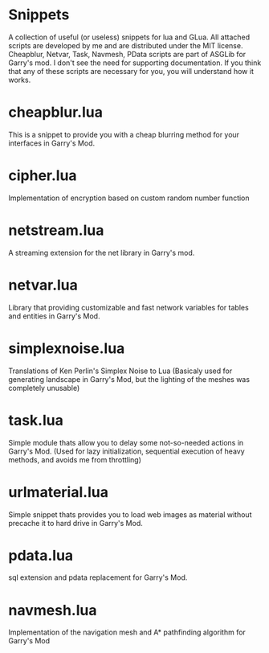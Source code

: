 # Snippets
A collection of useful (or useless) snippets for lua and GLua.
All attached scripts are developed by me and are distributed under the MIT license.
Cheapblur, Netvar, Task, Navmesh, PData scripts are part of ASGLib for Garry's mod.
I don't see the need for supporting documentation. If you think that any of these scripts are necessary for you, you will understand how it works.

# cheapblur.lua
This is a snippet to provide you with a cheap blurring method for your interfaces in Garry's Mod.
# cipher.lua
Implementation of encryption based on custom random number function
# netstream.lua
A streaming extension for the net library in Garry's mod.
# netvar.lua
Library that providing customizable and fast network variables for tables and entities in Garry's Mod.
# simplexnoise.lua
Translations of Ken Perlin's Simplex Noise to Lua (Basicaly used for generating landscape in Garry's Mod, but the lighting of the meshes was completely unusable)
# task.lua
Simple module thats allow you to delay some not-so-needed actions in Garry's Mod. (Used for lazy initialization, sequential execution of heavy methods, and avoids me from throttling)
# urlmaterial.lua
Simple snippet thats provides you to load web images as material without precache it to hard drive in Garry's Mod.
# pdata.lua
sql extension and pdata replacement for Garry's Mod.
# navmesh.lua
Implementation of the navigation mesh and A* pathfinding algorithm for Garry's Mod
